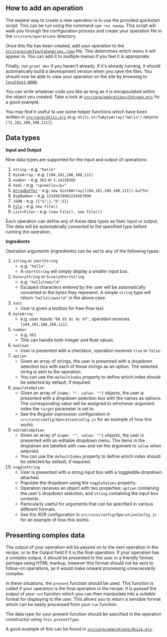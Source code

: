 ## How to add an operation

The easiest way to create a new operation is to use the provided quickstart script. This can be run using the command `npm run newop`. This script will walk you through the configuration process and create your operation file in the `src/core/operations` directory.
        
Once this file has been created, add your operation to the [`src/core/config/Categories.json`](https://github.com/gchq/CyberChef/blob/master/src/core/config/Categories.json) file. This determines which menu it will appear in. You can add it to multiple menus if you feel it is appropriate.
        
Finally, run `grunt dev` if you haven't already. If it's already running, it should automatically build a development version when you save the files. You should now be able to view your operation on the site by browsing to [`localhost:8080`](http://localhost:8080).

You can write whatever code you like as long as it is encapsulated within the object you created. Take a look at [`src/core/operations/Entropy.mjs`](https://github.com/gchq/CyberChef/blob/master/src/core/operations/Entropy.mjs) for a good example.

You may find it useful to use some helper functions which have been written in [`src/core/Utils.mjs`](https://github.com/gchq/CyberChef/blob/master/src/core/Utils.mjs) (e.g. `Utils.strToByteArray("Hello")` returns `[72,101,108,108,111]`).
 

## Data types

**Input and Output**

Nine data types are supported for the input and output of operations:

 1. `string` - e.g. `"hello"`
 2. `byteArray` - e.g. `[104,101,108,108,111]`
 3. `number` - e.g. `562` or `3.14159265`
 4. `html` - e.g. `"<p>hello</p>"`
 5. [`ArrayBuffer`](https://developer.mozilla.org/en-US/docs/Web/JavaScript/Reference/Global_Objects/ArrayBuffer) - e.g. `new Uint8Array([104,101,108,108,111]).buffer`
 6. `BigNumber` - e.g. `12345678901234567890`
 7. `JSON` - e.g. `[{"a":1,"b":2}]`
 8. [`File`](https://developer.mozilla.org/en-US/docs/Web/API/File) - e.g. `new File()`
 9. `List<File>` - e.g. `[new File(), new File()]`
 
Each operation can define any of these data types as their input or output. The data will be automatically converted to the specified type before running the operation.

**Ingredients**

Operation arguments (ingredients) can be set to any of the following types:

 1. `string` or `shortString`
     - e.g. `"hello"`
     - A `shortString` will simply display a smaller input box.
 2. `binaryString` or `binaryShortString`
     - e.g. `"hello\nworld"`
     - Escaped characters entered by the user will be automatically converted to the bytes they represent. A simple `string` type will return `"hello\\nworld"` in the above case.
 3. `text`
     - User is given a textbox for free-flow text.
 4. `byteArray`
     - e.g. user inputs `"68 65 6c 6c 6f"`, operation receives `[104,101,108,108,111]`.
 5. `number`
     - e.g. `562`
     - This can handle both integer and float values.
 6. `boolean`
     - User is presented with a checkbox, operation receives `true` or `false`.
 7. `option`
     - Given an array of strings, the user is presented with a dropdown selection box with each of those strings as an option. The selected string is sent to the operation.
     - You can use the `defaultIndex` property to define which index should be selected by default, if required.
 7. `populateOption`
     - Given an array of `{name: "", value: ""}` objects, the user is presented with a dropdown selection box with the names as options. The corresponding value will be assigned to whichever argument index the `target` parameter is set to.
     - See the *Regular expression* configuration in `src/core/config/OperationConfig.js` for an example of how this works.
 8. `editableOption`
     - Given an array of `{name: "", value: ""}` objects, the user is presented with an editable dropdown menu. The items in the dropdown are labelled with `name` and set the argument to `value` when selected.
     - You can use the `defaultIndex` property to define which index should be selected by default, if required.
 9. `toggleString`
     - User is presented with a string input box with a toggleable dropdown attached.
     - Populate the dropdown using the `toggleValues` property.
     - Operation receives an object with two properties: `option` containing the user's dropdown selection, and `string` containing the input box contents.
     - Particularly useful for arguments that can be specified in various different formats.
     - See the *XOR* configuration in `src/core/config/OperationConfig.js` for an example of how this works.


## Presenting complex data

The output of your operation will be passed on to the next operation in the recipe, or to the Output field if it is the final operation. If your operation has a complex output, it should be presented to the user in a friendly format, perhaps using HTML markup, however this format should not be sent to follow-on operations, as it would make onward processing unnecessarily complex.

In these situations, the `present` function should be used. This function is called if your operation is the final operation in the recipe. It is passed the output of your `run` function which you can then manipulate into a suitable format for displaying to the user. This allows you to return a sensible format which can be easily processed from your `run` function.

The data type for your present function should be specified in the operation constructor using `this.presentType`.

A good example of this can be found in [`src/core/operations/Unzip.mjs`](https://github.com/gchq/CyberChef/blob/master/src/core/operations/Unzip.mjs).